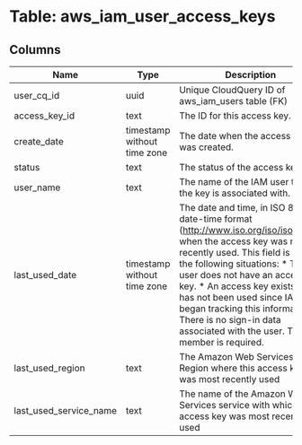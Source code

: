 
# Table: aws_iam_user_access_keys

## Columns
| Name        | Type           | Description  |
| ------------- | ------------- | -----  |
|user_cq_id|uuid|Unique CloudQuery ID of aws_iam_users table (FK)|
|access_key_id|text|The ID for this access key.|
|create_date|timestamp without time zone|The date when the access key was created.|
|status|text|The status of the access key|
|user_name|text|The name of the IAM user that the key is associated with.|
|last_used_date|timestamp without time zone|The date and time, in ISO 8601 date-time format (http://www.iso.org/iso/iso8601), when the access key was most recently used. This field is null in the following situations:  * The user does not have an access key.  * An access key exists but has not been used since IAM began tracking this information.  * There is no sign-in data associated with the user.  This member is required.|
|last_used_region|text|The Amazon Web Services Region where this access key was most recently used|
|last_used_service_name|text|The name of the Amazon Web Services service with which this access key was most recently used|
